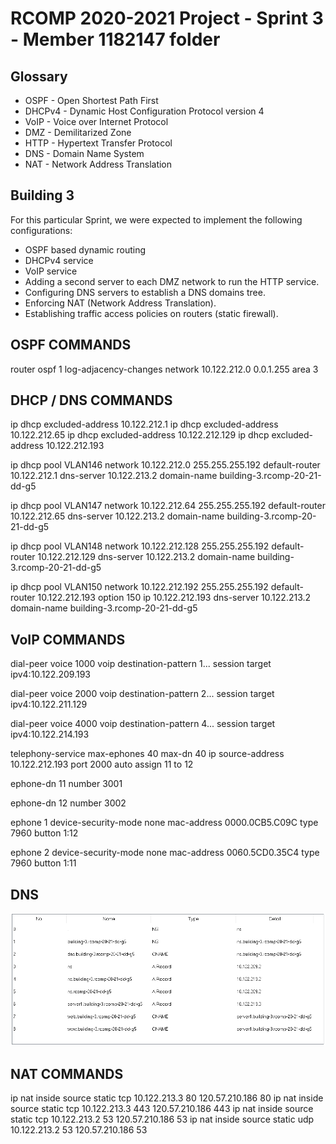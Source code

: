 RCOMP 2020-2021 Project - Sprint 3 - Member 1182147 folder
===========================================

## Glossary

 - OSPF - Open Shortest Path First
 - DHCPv4 - Dynamic Host Configuration Protocol version 4
 - VoIP - Voice over Internet Protocol
 - DMZ - Demilitarized Zone
 - HTTP - Hypertext Transfer Protocol
 - DNS - Domain Name System
 - NAT - Network Address Translation

## Building 3

For this particular Sprint, we were expected to implement the following configurations:

 - OSPF based dynamic routing
 - DHCPv4 service
 - VoIP service
 - Adding a second server to each DMZ network to run the HTTP service.
 - Configuring DNS servers to establish a DNS domains tree.
 - Enforcing NAT (Network Address Translation).
 - Establishing traffic access policies on routers (static firewall).

## OSPF COMMANDS

router ospf 1
 log-adjacency-changes
 network 10.122.212.0 0.0.1.255 area 3

## DHCP / DNS COMMANDS

ip dhcp excluded-address 10.122.212.1
ip dhcp excluded-address 10.122.212.65
ip dhcp excluded-address 10.122.212.129
ip dhcp excluded-address 10.122.212.193

ip dhcp pool VLAN146
 network 10.122.212.0 255.255.255.192
 default-router 10.122.212.1
 dns-server 10.122.213.2
 domain-name building-3.rcomp-20-21-dd-g5

ip dhcp pool VLAN147
 network 10.122.212.64 255.255.255.192
 default-router 10.122.212.65
 dns-server 10.122.213.2
 domain-name building-3.rcomp-20-21-dd-g5

ip dhcp pool VLAN148
 network 10.122.212.128 255.255.255.192
 default-router 10.122.212.129
 dns-server 10.122.213.2
 domain-name building-3.rcomp-20-21-dd-g5

ip dhcp pool VLAN150
 network 10.122.212.192 255.255.255.192
 default-router 10.122.212.193
 option 150 ip 10.122.212.193
 dns-server 10.122.213.2
 domain-name building-3.rcomp-20-21-dd-g5

## VoIP COMMANDS

dial-peer voice 1000 voip
 destination-pattern 1...
 session target ipv4:10.122.209.193

dial-peer voice 2000 voip
 destination-pattern 2...
 session target ipv4:10.122.211.129

dial-peer voice 4000 voip
 destination-pattern 4...
 session target ipv4:10.122.214.193

telephony-service
 max-ephones 40
 max-dn 40
 ip source-address 10.122.212.193 port 2000
 auto assign 11 to 12

ephone-dn 11
 number 3001

ephone-dn 12
 number 3002

ephone 1
 device-security-mode none
 mac-address 0000.0CB5.C09C
 type 7960
 button 1:12

ephone 2
 device-security-mode none
 mac-address 0060.5CD0.35C4
 type 7960
 button 1:11

## DNS

![DNS.PNG](DNS.PNG)

## NAT COMMANDS

ip nat inside source static tcp 10.122.213.3 80 120.57.210.186 80
ip nat inside source static tcp 10.122.213.3 443 120.57.210.186 443
ip nat inside source static tcp 10.122.213.2 53 120.57.210.186 53
ip nat inside source static udp 10.122.213.2 53 120.57.210.186 53
